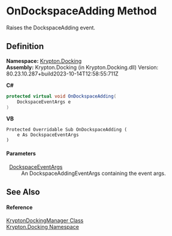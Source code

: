 # OnDockspaceAdding Method


Raises the DockspaceAdding event.



## Definition
**Namespace:** <a href="98399376-cf41-9454-4b4d-4fab2ca20bc7.md">Krypton.Docking</a>  
**Assembly:** Krypton.Docking (in Krypton.Docking.dll) Version: 80.23.10.287+build2023-10-14T12:58:55:711Z

**C#**
``` C#
protected virtual void OnDockspaceAdding(
	DockspaceEventArgs e
)
```
**VB**
``` VB
Protected Overridable Sub OnDockspaceAdding ( 
	e As DockspaceEventArgs
)
```



#### Parameters
<dl><dt>  <a href="6c7810f1-405e-26a5-3628-439bc3cadde7.md">DockspaceEventArgs</a></dt><dd>An DockspaceAddingEventArgs containing the event args.</dd></dl>

## See Also


#### Reference
<a href="6c9c237d-95cb-a4ce-72c6-cd7684d3287e.md">KryptonDockingManager Class</a>  
<a href="98399376-cf41-9454-4b4d-4fab2ca20bc7.md">Krypton.Docking Namespace</a>  
